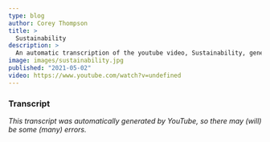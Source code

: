 ```yaml
---
type: blog
author: Corey Thompson
title: >
  Sustainability
description: >
  An automatic transcription of the youtube video, Sustainability, generated from youtube captions.
image: images/sustainability.jpg
published: "2021-05-02"
video: https://www.youtube.com/watch?v=undefined
---
```




### Transcript

*This transcript was automatically generated by YouTube, so there may (will) be some (many) errors.*


